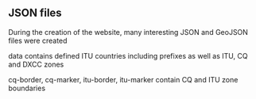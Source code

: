 ## JSON files

During the creation of the website, many interesting JSON and GeoJSON files were created

data contains defined ITU countries including prefixes as well as ITU, CQ and DXCC zones

cq-border, cq-marker, itu-border, itu-marker contain CQ and ITU zone boundaries
